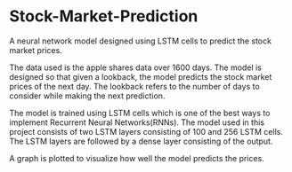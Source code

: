 # Stock-Market-Prediction
A neural network model designed using LSTM cells to predict the stock market prices.

The data used is the apple shares data over 1600 days. The model is designed so that given a lookback, the model predicts the stock market prices of the next day. The lookback refers to the number of days to consider while making the next prediction.

The model is trained using LSTM cells which is one of the best ways to implement Recurrent Neural Networks(RNNs). The model used in this project consists of two LSTM layers consisting of 100 and 256 LSTM cells. The LSTM layers are followed by a dense layer consisting of the output. 

A graph is plotted to visualize how well the model predicts the prices.
